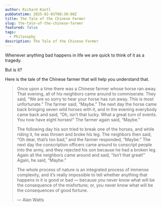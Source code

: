 ```yaml
---
author: Richard Kastl
pubDatetime: 2025-02-03T08:30:00Z
title: The Tale of the Chinese Farmer
slug: the-tale-of-the-chinese-farmer
featured: false
tags:
  - Philosophy
description: The Tale of the Chinese Farmer
---
```


Whenever anything bad happens in life we are quick to think of it as a tragedy.

But is it?

Here is the tale of the Chinese farmer that will help you understand that.

<blockquote>
Once upon a time there was a Chinese farmer whose horse ran away. That evening, all of his neighbors came around to commiserate. They said, “We are so sorry to hear your horse has run away. This is most unfortunate.” The farmer said, “Maybe.” The next day the horse came back bringing seven wild horses with it, and in the evening everybody came back and said, “Oh, isn’t that lucky. What a great turn of events. You now have eight horses!” The farmer again said, “Maybe.”

The following day his son tried to break one of the horses, and while riding it, he was thrown and broke his leg. The neighbors then said, “Oh dear, that’s too bad,” and the farmer responded, “Maybe.” The next day the conscription officers came around to conscript people into the army, and they rejected his son because he had a broken leg. Again all the neighbors came around and said, “Isn’t that great!” Again, he said, “Maybe.”

The whole process of nature is an integrated process of immense complexity, and it’s really impossible to tell whether anything that happens in it is good or bad — because you never know what will be the consequence of the misfortune; or, you never know what will be the consequences of good fortune.

— Alan Watts
</blockquote>
